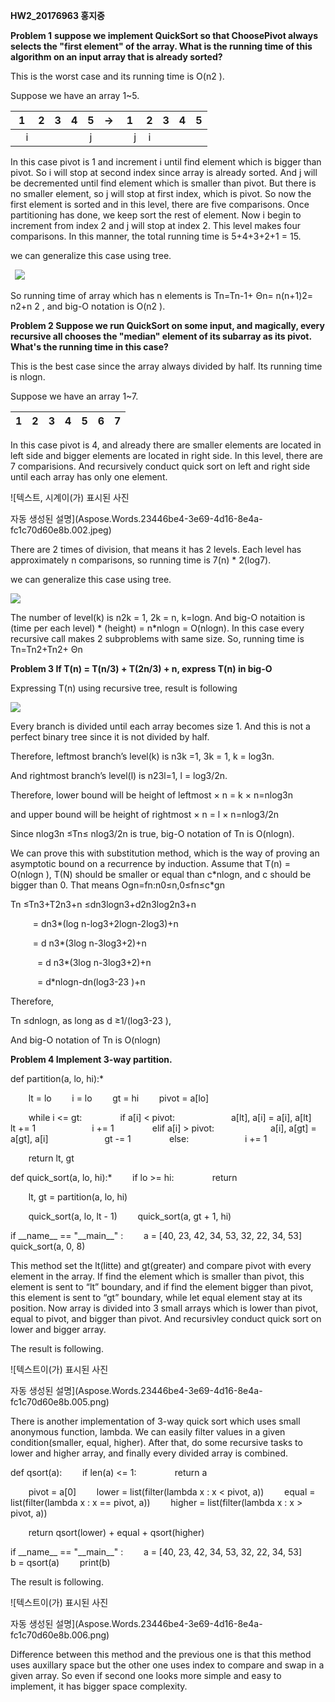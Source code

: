 ﻿**HW2\_20176963 홍지중**

**Problem 1**
**suppose we implement QuickSort so that ChoosePivot always selects the "first element" of the array. What is the running time of this algorithm on an input array that is already sorted?**

This is the worst case and its running time is O(n2 ).

Suppose we have an array 1~5. 

|1|2|3|4|5|->|1|2|3|4|5|
| :-: | :-: | :-: | :-: | :-: | :-: | :-: | :-: | :-: | :-: | :-: |
|`  `i||||j||`  `j|i||||
In this case pivot is 1 and increment i until find element which is bigger than pivot. So i will stop at second index since array is already sorted. And j will be decremented until find element which is smaller than pivot. But there is no smaller element, so j will stop at first index, which is pivot. So now the first element is sorted and in this level, there are five comparisons. Once partitioning has done, we keep sort the rest of element. Now i begin to increment from index 2 and j will stop at index 2. This level makes four comparisons. In this manner, the total running time is 5+4+3+2+1 = 15.

we can generalize this case using tree. 

` `![](Aspose.Words.23446be4-3e69-4d16-8e4a-fc1c70d60e8b.001.jpeg)

So running time of array which has n elements is Tn=Tn-1+ Θn=  n(n+1)2=  n2+n   2 , and big-O notation is O(n2 ).

**Problem 2
Suppose we run QuickSort on some input, and magically, every recursive all chooses the "median" element of its subarray as its pivot. What's the running time in this case?**

This is the best case since the array always divided by half. Its running time is nlogn. 

Suppose we have an array 1~7. 

|1|2|3|4|5|6|7|
| :-: | :-: | :-: | :-: | :-: | :-: | :-: |
In this case pivot is 4, and already there are smaller elements are located in left side and bigger elements are located in right side. In this level, there are 7 comparisions. And recursively conduct quick sort on left and right side until each array has only one element. 

![텍스트, 시계이(가) 표시된 사진

자동 생성된 설명](Aspose.Words.23446be4-3e69-4d16-8e4a-fc1c70d60e8b.002.jpeg)

There are 2 times of division, that means it has 2 levels. Each level has approximately n comparisons, so running time is 7(n) \* 2(log7). 

we can generalize this case using tree. 

![](Aspose.Words.23446be4-3e69-4d16-8e4a-fc1c70d60e8b.003.jpeg)

The number of level(k) is n2k = 1, 2k = n, k=logn. And big-O notaition is (time per each level) \* (height) = n\*nlogn = O(nlogn). In this case every recursive call makes 2 subproblems with same size. So, running time is  Tn=Tn2+Tn2+ Θn 

**Problem 3
If T(n) = T(n/3) + T(2n/3) + n, express T(n) in big-O**

Expressing T(n) using recursive tree, result is following

![](Aspose.Words.23446be4-3e69-4d16-8e4a-fc1c70d60e8b.004.jpeg)

Every branch is divided until each array becomes size 1. And this is not a perfect binary tree since it is not divided by half.

Therefore, leftmost branch’s level(k) is n3k =1, 3k = 1, k = log3n. 

And rightmost branch’s level(l) is  n23l=1, l = log3/2n.

Therefore, lower bound will be height of leftmost × n = k × n=nlog3n  

and upper bound will be height of rightmost × n = l × n=nlog3/2n  

Since nlog3n  ≤Tn≤ nlog3/2n is true, big-O notation of Tn  is O(nlogn).

We can prove this with substitution method, which is the way of proving an asymptotic bound on a recurrence by induction. Assume that T(n) = O(nlogn ), T(N) should be smaller or equal than c\*nlogn, and c should be bigger than 0. That means Ogn=fn:n0≤n,0≤fn≤c\*gn 

Tn ≤Tn3+T2n3+n ≤dn3logn3+d2n3log2n3+n

`     `= dn3\*(log n-log3+2logn-2log3)+n

`     `= d n3\*(3log n-3log3+2)+n

`      `= d n3\*(3log n-3log3+2)+n

`      `= d\*nlogn-dn(log3-23  )+n

Therefore, 

Tn ≤dnlogn, as long as d ≥1/(log3-23  ), 

And big-O notation of Tn is O(nlogn)


**Problem 4
Implement 3-way partition.** 

def partition(a, lo, hi):*

`    `lt = lo
`    `i = lo 
`    `gt = hi 
`    `pivot = a[lo] 

`    `while i <= gt:
`        `if a[i] < pivot:
`            `a[lt], a[i] = a[i], a[lt]
`            `lt += 1
`            `i += 1
`        `elif a[i] > pivot:
`            `a[i], a[gt] = a[gt], a[i]
`            `gt -= 1
`        `else:
`            `i += 1

`    `return lt, gt


def quick\_sort(a, lo, hi):*
`    `if lo >= hi:
`        `return

`    `lt, gt = partition(a, lo, hi)

`    `quick\_sort(a, lo, lt - 1)
`    `quick\_sort(a, gt + 1, hi)


if \_\_name\_\_ == "\_\_main\_\_" :
`    `a = [40, 23, 42, 34, 53, 32, 22, 34, 53]
`    `quick\_sort(a, 0, 8)

This method set the lt(litte) and gt(greater) and compare pivot with every element in the array. If find the element which is smaller than pivot, this element is sent to “lt” boundary, and if find the element bigger than pivot, this element is sent to “gt” boundary, while let equal element stay at its position. Now array is divided into 3 small arrays which is lower than pivot, equal to pivot, and bigger than pivot. And recursivley conduct quick sort on lower and bigger array.  

The result is following. 

![텍스트이(가) 표시된 사진

자동 생성된 설명](Aspose.Words.23446be4-3e69-4d16-8e4a-fc1c70d60e8b.005.png)

There is another implementation of 3-way quick sort which uses small anonymous function, lambda. We can easily filter values in a given condition(smaller, equal, higher). After that, do some recursive tasks to lower and higher array, and finally every divided array is combined. 

def qsort(a):
`    `if len(a) <= 1:
`        `return a

`    `pivot = a[0]
`    `lower = list(filter(lambda x : x < pivot, a))
`    `equal = list(filter(lambda x : x == pivot, a))
`    `higher = list(filter(lambda x : x > pivot, a))


`    `return qsort(lower) + equal + qsort(higher)


if \_\_name\_\_ == "\_\_main\_\_" :
`    `a = [40, 23, 42, 34, 53, 32, 22, 34, 53]
`    `b = qsort(a)
`    `print(b)

The result is following. 

![텍스트이(가) 표시된 사진

자동 생성된 설명](Aspose.Words.23446be4-3e69-4d16-8e4a-fc1c70d60e8b.006.png)

Difference between this method and the previous one is that this method uses auxillary space but the other one uses index to compare and swap in a given array. So even if second one looks more simple and easy to implement, it has bigger space complexity.


